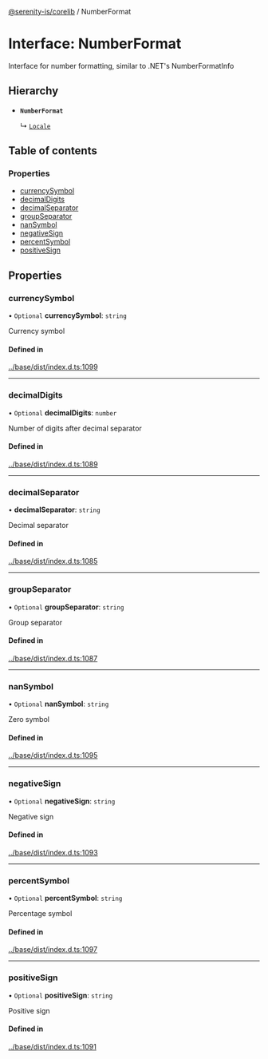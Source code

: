 [@serenity-is/corelib](../README.md) / NumberFormat

# Interface: NumberFormat

Interface for number formatting, similar to .NET's NumberFormatInfo

## Hierarchy

- **`NumberFormat`**

  ↳ [`Locale`](Locale.md)

## Table of contents

### Properties

- [currencySymbol](NumberFormat.md#currencysymbol)
- [decimalDigits](NumberFormat.md#decimaldigits)
- [decimalSeparator](NumberFormat.md#decimalseparator)
- [groupSeparator](NumberFormat.md#groupseparator)
- [nanSymbol](NumberFormat.md#nansymbol)
- [negativeSign](NumberFormat.md#negativesign)
- [percentSymbol](NumberFormat.md#percentsymbol)
- [positiveSign](NumberFormat.md#positivesign)

## Properties

### currencySymbol

• `Optional` **currencySymbol**: `string`

Currency symbol

#### Defined in

[../base/dist/index.d.ts:1099](https://github.com/serenity-is/serenity/blob/master/packages/base/dist/index.d.ts#L1099)

___

### decimalDigits

• `Optional` **decimalDigits**: `number`

Number of digits after decimal separator

#### Defined in

[../base/dist/index.d.ts:1089](https://github.com/serenity-is/serenity/blob/master/packages/base/dist/index.d.ts#L1089)

___

### decimalSeparator

• **decimalSeparator**: `string`

Decimal separator

#### Defined in

[../base/dist/index.d.ts:1085](https://github.com/serenity-is/serenity/blob/master/packages/base/dist/index.d.ts#L1085)

___

### groupSeparator

• `Optional` **groupSeparator**: `string`

Group separator

#### Defined in

[../base/dist/index.d.ts:1087](https://github.com/serenity-is/serenity/blob/master/packages/base/dist/index.d.ts#L1087)

___

### nanSymbol

• `Optional` **nanSymbol**: `string`

Zero symbol

#### Defined in

[../base/dist/index.d.ts:1095](https://github.com/serenity-is/serenity/blob/master/packages/base/dist/index.d.ts#L1095)

___

### negativeSign

• `Optional` **negativeSign**: `string`

Negative sign

#### Defined in

[../base/dist/index.d.ts:1093](https://github.com/serenity-is/serenity/blob/master/packages/base/dist/index.d.ts#L1093)

___

### percentSymbol

• `Optional` **percentSymbol**: `string`

Percentage symbol

#### Defined in

[../base/dist/index.d.ts:1097](https://github.com/serenity-is/serenity/blob/master/packages/base/dist/index.d.ts#L1097)

___

### positiveSign

• `Optional` **positiveSign**: `string`

Positive sign

#### Defined in

[../base/dist/index.d.ts:1091](https://github.com/serenity-is/serenity/blob/master/packages/base/dist/index.d.ts#L1091)
